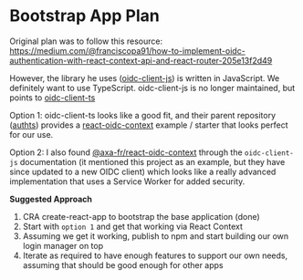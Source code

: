 # Bootstrap App Plan

Original plan was to follow this resource: https://medium.com/@franciscopa91/how-to-implement-oidc-authentication-with-react-context-api-and-react-router-205e13f2d49

However, the library he uses ([oidc-client-js](https://github.com/IdentityModel/oidc-client-js)) is written in JavaScript. We definitely want to use TypeScript. oidc-client-js is no longer maintained, but points to [oidc-client-ts](https://github.com/authts/oidc-client-ts)

Option 1: oidc-client-ts looks like a good fit, and their parent repository ([authts](https://github.com/authts)) provides a [react-oidc-context](https://github.com/authts/react-oidc-context) example / starter that looks perfect for our use.

Option 2: I also found [@axa-fr/react-oidc-context](https://github.com/AxaGuilDEv/react-oidc/tree/master/packages/context) through the `oidc-client-js` documentation (it mentioned this project as an example, but they have since updated to a new OIDC client) which looks like a really advanced implementation that uses a Service Worker for added security.

**Suggested Approach**
1. CRA create-react-app to bootstrap the base application (done)
2. Start with `option 1` and get that working via React Context
3. Assuming we get it working, publish to npm and start building our own login manager on top
4. Iterate as required to have enough features to support our own needs, assuming that should be good enough for other apps
